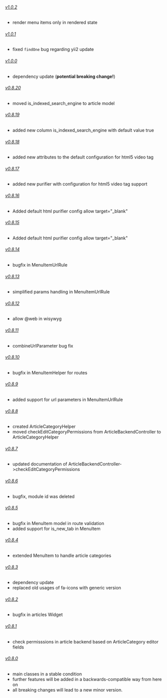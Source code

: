 ###### [v1.0.2](https://github.com/asinfotrack/yii2-article/releases/tag/1.0.2)
- render menu items only in rendered state

###### [v1.0.1](https://github.com/asinfotrack/yii2-article/releases/tag/1.0.1)
- fixed `findOne` bug regarding yii2 update 

###### [v1.0.0](https://github.com/asinfotrack/yii2-article/releases/tag/1.0.0)
- dependency update (__potential breaking change!__)

###### [v0.8.20](https://github.com/asinfotrack/yii2-article/releases/tag/0.8.20)
- moved is_indexed_search_engine to article model

###### [v0.8.19](https://github.com/asinfotrack/yii2-article/releases/tag/0.8.19)
- added new column is_indexed_search_engine with default value true

###### [v0.8.18](https://github.com/asinfotrack/yii2-article/releases/tag/0.8.18)
- added new attributes to the default configuration for html5 video tag

###### [v0.8.17](https://github.com/asinfotrack/yii2-article/releases/tag/0.8.17)
- added new purifier with configuration for html5 video tag support

###### [v0.8.16](https://github.com/asinfotrack/yii2-article/releases/tag/0.8.16)
- Added default html purifier config allow target="_blank"

###### [v0.8.15](https://github.com/asinfotrack/yii2-article/releases/tag/0.8.15)
- Added default html purifier config allow target="_blank"

###### [v0.8.14](https://github.com/asinfotrack/yii2-article/releases/tag/0.8.14)
- bugfix in MenuItemUrlRule

###### [v0.8.13](https://github.com/asinfotrack/yii2-article/releases/tag/0.8.13)
- simplified params handling in MenuItemUrlRule

###### [v0.8.12](https://github.com/asinfotrack/yii2-article/releases/tag/0.8.12)
- allow @web in wisywyg

###### [v0.8.11](https://github.com/asinfotrack/yii2-article/releases/tag/0.8.11)
- combineUrlParameter bug fix

###### [v0.8.10](https://github.com/asinfotrack/yii2-article/releases/tag/0.8.10)
- bugfix in MenuItemHelper for routes

###### [v0.8.9](https://github.com/asinfotrack/yii2-article/releases/tag/0.8.9)
- added support for url parameters in MenuItemUrlRule

###### [v0.8.8](https://github.com/asinfotrack/yii2-article/releases/tag/0.8.8)
- created ArticleCategoryHelper
- moved checkEditCategoryPermissions from ArticleBackendController to ArticleCategoryHelper

###### [v0.8.7](https://github.com/asinfotrack/yii2-article/releases/tag/0.8.7)
- updated documentation of ArticleBackendController->checkEditCategoryPermissions

###### [v0.8.6](https://github.com/asinfotrack/yii2-article/releases/tag/0.8.6)
- bugfix, module id was deleted

###### [v0.8.5](https://github.com/asinfotrack/yii2-article/releases/tag/0.8.5)
- bugfix in MenuItem model in route validation
- added support for is_new_tab in MenuItem

###### [v0.8.4](https://github.com/asinfotrack/yii2-article/releases/tag/0.8.4)
- extended MenuItem to handle article categories

###### [v0.8.3](https://github.com/asinfotrack/yii2-article/releases/tag/0.8.3)
- dependency update
- replaced old usages of fa-icons with generic version

###### [v0.8.2](https://github.com/asinfotrack/yii2-article/releases/tag/0.8.2)
- bugfix in articles Widget

###### [v0.8.1](https://github.com/asinfotrack/yii2-article/releases/tag/0.8.1)
- check permisssions in article backend based on ArticleCategory editor fields

###### [v0.8.0](https://github.com/asinfotrack/yii2-article/releases/tag/0.8.0)
- main classes in a stable condition
- further features will be added in a backwards-compatible way from here on
- all breaking changes will lead to a new minor version.
